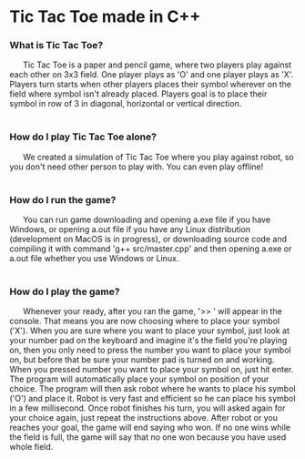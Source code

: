 # Tic Tac Toe made in C++

### What is Tic Tac Toe?

&nbsp;&nbsp;&nbsp;&nbsp;&nbsp;&nbsp;Tic Tac Toe is a paper and pencil game, where two players play against 
each other on 3x3 field. One player plays as 'O' and one player
plays as 'X'. Players turn starts when other 
players places their symbol wherever on the field where symbol isn't already placed. Players
goal is to place their symbol in row of 3 in diagonal, 
horizontal or vertical direction.
<br><br>

### How do I play Tic Tac Toe alone?

&nbsp;&nbsp;&nbsp;&nbsp;&nbsp;&nbsp;We created a simulation of Tic Tac Toe where you play against robot, 
so you don't need other person to play with. You can even play offline!
<br><br>

### How do I run the game?

&nbsp;&nbsp;&nbsp;&nbsp;&nbsp;&nbsp;You can run game downloading and opening a.exe file if you have Windows,
or opening a.out file if you have any Linux distribution (development on MacOS is in progress), or downloading
source code and compiling it with command 'g++ src/master.cpp' and then opening a.exe or a.out file whether you
use Windows or Linux.
<br><br>

### How do I play the game?

&nbsp;&nbsp;&nbsp;&nbsp;&nbsp;&nbsp;Whenever your ready, after you ran the game, '>> ' will appear in the console.
That means you are now choosing where to place your symbol ('X'). When you are sure where you want to place your 
symbol, just look at your number pad on the keyboard and imagine it's the field you're playing on,
then you only need to press the number you want to place your symbol on, but before that be sure your number pad
is turned on and working. When you pressed number you want to place your symbol on, just hit enter. The program
will automatically place your symbol on position of your choice. The program will then ask robot where 
he wants to place his symbol ('O') and place it. Robot is very fast and efficient so he can place his 
symbol in a few millisecond. Once robot finishes his turn, you will asked again for your choice again, just
repeat the instructions above. After robot or you reaches your goal, the game will end saying who won.
If no one wins while the field is full, the game will say that no one won because you have used whole field.


